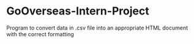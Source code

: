 # GoOverseas-Intern-Project
Program to convert data in .csv file into an appropriate HTML document with the correct formatting
